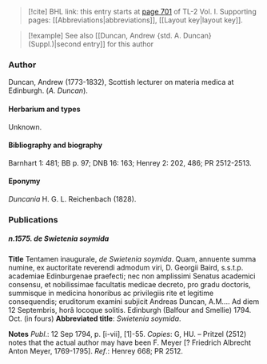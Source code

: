 > [!cite] BHL link: this entry starts at [page 701](https://www.biodiversitylibrary.org/item/103414#page/749/mode/1up) of TL-2 Vol. I.
> Supporting pages: [[Abbreviations|abbreviations]], [[Layout key|layout key]].

> [!example] See also [[Duncan, Andrew {std. A. Duncan} (Suppl.)|second entry]] for this author

### Author

Duncan, Andrew (1773-1832), Scottish lecturer on materia medica at Edinburgh. (*A. Duncan*).

#### Herbarium and types

Unknown.

#### Bibliography and biography

Barnhart 1: 481; BB p. 97; DNB 16: 163; Henrey 2: 202, 486; PR 2512-2513.

#### Eponymy

*Duncania* H. G. L. Reichenbach (1828).

### Publications

##### n.1575. de Swietenia soymida

**Title**
Tentamen inaugurale, *de Swietenia soymida*. Quam, annuente summa numine, ex auctoritate reverendi admodum viri, D. Georgii Baird, s.s.t.p. academiae Edinburgenae praefecti; nec non amplissimi Senatus academici consensu, et nobilissimae facultatis medicae decreto, pro gradu doctoris, summisque in medicina honoribus ac privilegiis rite et legitime consequendis; eruditorum examini subjicit Andreas Duncan, A.M.... Ad diem 12 Septembris, horâ locoque solitis. Edinburgh (Balfour and Smellie) 1794. Oct. (in fours)
**Abbreviated title**: *Swietenia soymida*.

**Notes**
*Publ*.: 12 Sep 1794, p. \[i-vii\], \[1\]-55. *Copies*: G, HU. – Pritzel (2512) notes that the actual author may have been F. Meyer \[? Friedrich Albrecht Anton Meyer, 1769-1795\].
*Ref*.: Henrey 668; PR 2512.

